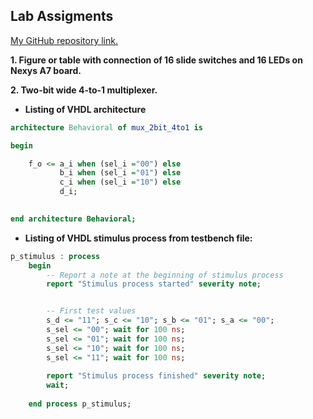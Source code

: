 ## Lab Assigments

[My GitHub repository link.](https://github.com/UgurErdemYURT/Digital-electronics-1/tree/main/Labs)

  **1. Figure or table with connection of 16 slide switches and 16 LEDs on Nexys A7 board.**


  **2. Two-bit wide 4-to-1 multiplexer.**

  - **Listing of VHDL architecture**

```VHDL
architecture Behavioral of mux_2bit_4to1 is

begin

    f_o <= a_i when (sel_i ="00") else
           b_i when (sel_i ="01") else
           c_i when (sel_i ="10") else
           d_i;
           

end architecture Behavioral;
```

  - **Listing of VHDL stimulus process from testbench file:**

```VHDL
p_stimulus : process
    begin
        -- Report a note at the beginning of stimulus process
        report "Stimulus process started" severity note;


        -- First test values
        s_d <= "11"; s_c <= "10"; s_b <= "01"; s_a <= "00";
        s_sel <= "00"; wait for 100 ns;
        s_sel <= "01"; wait for 100 ns;
        s_sel <= "10"; wait for 100 ns;
        s_sel <= "11"; wait for 100 ns;
        
        report "Stimulus process finished" severity note;
        wait;
        
    end process p_stimulus;     

```
  








